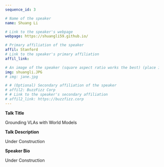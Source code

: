 ```yaml
---
sequence_id: 3

# Name of the speaker
name: Shuang Li

# Link to the speaker's webpage
webpage: https://shuangli59.github.io/

# Primary affiliation of the speaker
affil: Stanford
# Link to the speaker's primary affiliation
affil_link: 

# An image of the speaker (square aspect ratio works the best) (place in the `assets/img/speakers` directory)
img: shuangli.JPG
# img: jane.jpg

# # (Optional) Secondary affiliation of the speaker
# affil2: BuzzFizz Corp
# # Link to the speaker's secondary affiliation 
# affil2_link: https://buzzfizz.corp
---
```


<!-- Whatever you write below will show up as the speaker's bio -->

<p><b> Talk Title </b></p>

Grounding VLAs with World Models

<p><b> Talk Description </b></p>

Under Construction

<p><b> Speaker Bio </b></p>

Under Construction
